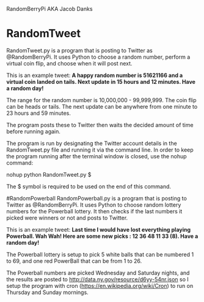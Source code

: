 RandomBerryPi
AKA Jacob Danks

# RandomTweet
RandomTweet.py is a program that is posting to Twitter as @RandomBerryPi.  It uses Python to choose a random number, perform a virtual coin flip, and choose when it will post next.

This is an example tweet: **A happy random number is 51621166 and a virtual coin landed on tails. Next update in 15 hours and 12 minutes. Have a random day!**

The range for the random number is 10,000,000 - 99,999,999.  The coin flip can be heads or tails.  The next update can be anywhere from one minute to 23 hours and 59 minutes.

The program posts these to Twitter then waits the decided amount of time before running again.

The program is run by designating the Twitter account details in the RandomTweet.py file and running it via the command line.  In order to keep the program running after the terminal window is closed, use the nohup command:

nohup python RandomTweet.py $

The $ symbol is required to be used on the end of this command.

#RandomPowerball
RandomPowerball.py is a program that is posting to Twitter as @RandomBerryPi.  It uses Python to choose random lottery numbers for the Powerball lottery.  It then checks if the last numbers it picked were winners or not and posts to Twitter.

This is an example tweet: **Last time I would have lost everything playing Powerball. Wah Wah! Here are some new picks : 12 36 48 11 33 (8). Have a random day!**

The Powerball lottery is setup to pick 5 white balls that can be numbered 1 to 69, and one red PowerBall that can be from 1 to 26. 

The Powerball numbers are picked Wednesday and Saturday nights, and the results are posted to http://data.ny.gov/resource/d6yy-54nr.json so I setup the program with cron (https://en.wikipedia.org/wiki/Cron) to run on Thursday and Sunday mornings.

